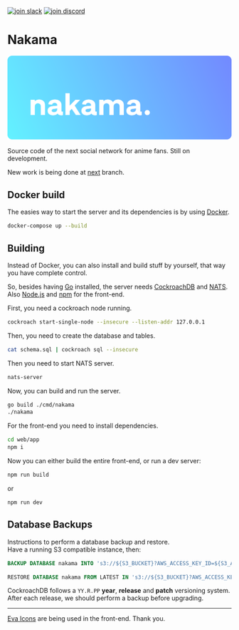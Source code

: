 [![join slack](https://img.shields.io/badge/slack-join-none.svg?style=social&logo=slack)](https://join.slack.com/t/nakama-social/shared_invite/zt-143j6bzie-spuCdq79xIZJQa4DaPb0uQ)
[![join discord](https://img.shields.io/discord/860979601990615063)](https://discord.gg/wkvwRa3pju)

# Nakama

![banner](assets/banner.svg)

Source code of the next social network for anime fans. Still on development.

New work is being done at [next](https://github.com/nakamauwu/nakama/tree/next) branch.

## Docker build

The easies way to start the server and its dependencies is by using [Docker](https://www.docker.com/).

```bash
docker-compose up --build
```

## Building

Instead of Docker, you can also install and build stuff by yourself, that way you have complete control.

So, besides having [Go](https://golang.org) installed, the server needs [CockroachDB](https://www.cockroachlabs.com) and [NATS](https://nats.io).
Also [Node.js](https://nodejs.org) and [npm](https://nodejs.org) for the front-end.

First, you need a cockroach node running.

```bash
cockroach start-single-node --insecure --listen-addr 127.0.0.1
```

Then, you need to create the database and tables.

```bash
cat schema.sql | cockroach sql --insecure
```

Then you need to start NATS server.

```bash
nats-server
```

Now, you can build and run the server.

```bash
go build ./cmd/nakama
./nakama
```

For the front-end you need to install dependencies.

```bash
cd web/app
npm i
```

Now you can either build the entire front-end, or run a dev server:

```bash
npm run build
```

or

```bash
npm run dev
```

## Database Backups

Instructions to perform a database backup and restore.<br>
Have a running S3 compatible instance, then:

```sql
BACKUP DATABASE nakama INTO 's3://${S3_BUCKET}?AWS_ACCESS_KEY_ID=${S3_ACCESS_KEY_ID}&AWS_SECRET_ACCESS_KEY=${S3_SECRET_ACCESS_KEY}&AWS_REGION=${S3_REGION}&AWS_ENDPOINT=${S3_ENDPOINT}';
```

```sql
RESTORE DATABASE nakama FROM LATEST IN 's3://${S3_BUCKET}?AWS_ACCESS_KEY_ID=${S3_ACCESS_KEY_ID}&AWS_SECRET_ACCESS_KEY=${S3_SECRET_ACCESS_KEY}&AWS_REGION=${S3_REGION}&AWS_ENDPOINT=${S3_ENDPOINT}';
```

CockroachDB follows a `YY.R.PP` **year**, **release** and **patch** versioning system. After each release, we should perform a backup before upgrading.

---

[Eva Icons](https://github.com/akveo/eva-icons) are being used in the front-end. Thank you.
